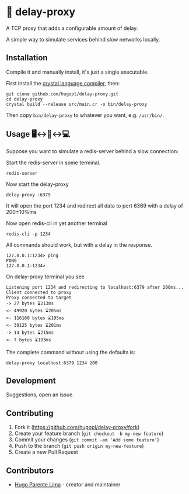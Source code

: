 # 🦥️ delay-proxy

A TCP proxy that adds a configurable amount of delay.

A simple way to simulate services behind slow networks locally.

## Installation

Compile it and manually install, it's just a single executable.

First install the [crystal language compiler](https://crystal-lang.org/install/), then:

```
git clone github.com/hugopl/delay-proxy.git
cd delay-proxy
crystal build --release src/main.cr -o bin/delay-proxy
```

Then copy `bin/delay-proxy` to whatever you want, e.g. `/usr/bin/`.


## Usage 🖥️↔️🦥️↔️💻️

Suppose you want to simulate a redis-server behind a slow connection:

Start the redis-server in some terminal.

```
redis-server
```

Now start the delay-proxy

```
delay-proxy :6379
```

It will open the port 1234 and redirect all data to port 6369 with a delay of 200±10%ms

Now open redis-cli in yet another terminal

```
redis-cli -p 1234
```

All commands should work, but with a delay in the response.
```
127.0.0.1:1234> ping
PONG
127.0.0.1:1234>
```

On delay-proxy terminal you see
```
Listening port 1234 and redirecting to localhost:6379 after 200ms...
Client connected to proxy
Proxy connected to target
-> 27 bytes ⌛213ms
<- 49920 bytes ⌛205ms
<- 116160 bytes ⌛195ms
<- 39125 bytes ⌛201ms
-> 14 bytes ⌛215ms
<- 7 bytes ⌛193ms
```

The complete command without using the defaults is:

```
delay-proxy localhost:6379 1234 200
```

## Development

Suggestions, open an issue.

## Contributing

1. Fork it (<https://github.com/hugopl/delay-proxy/fork>)
2. Create your feature branch (`git checkout -b my-new-feature`)
3. Commit your changes (`git commit -am 'Add some feature'`)
4. Push to the branch (`git push origin my-new-feature`)
5. Create a new Pull Request

## Contributors

- [Hugo Parente Lima](https://github.com/hugopl) - creator and maintainer
